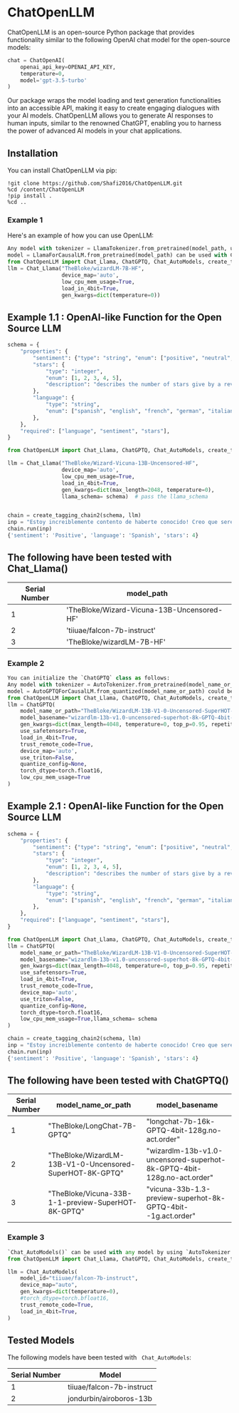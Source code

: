 # ChatOpenLLM

ChatOpenLLM is an open-source Python package that provides functionality similar to the following OpenAI chat model for the open-source models:

```python
chat = ChatOpenAI(
    openai_api_key=OPENAI_API_KEY,
    temperature=0,
    model='gpt-3.5-turbo'
)
```

Our package wraps the model loading and text generation functionalities into an accessible API, making it easy to create engaging dialogues with your AI models. ChatOpenLLM allows you to generate AI responses to human inputs, similar to the renowned ChatGPT, enabling you to harness the power of advanced AI models in your chat applications.

## Installation

You can install ChatOpenLLM via pip:

```
!git clone https://github.com/Shafi2016/ChatOpenLLM.git
%cd /content/ChatOpenLLM
!pip install .
%cd ..
```

### Example 1

Here's an example of how you can use OpenLLM:

```python
Any model with tokenizer = LlamaTokenizer.from_pretrained(model_path, use_fast=True)
model = LlamaForCausalLM.from_pretrained(model_path) can be used with Chat_Llama()
from ChatOpenLLM import Chat_Llama, ChatGPTQ, Chat_AutoModels, create_tagging_chain2
llm = Chat_Llama("TheBloke/wizardLM-7B-HF", 
                 device_map='auto', 
                 low_cpu_mem_usage=True, 
                 load_in_4bit=True, 
                 gen_kwargs=dict(temperature=0))

```
## Example 1.1 : OpenAI-like Function for the Open Source LLM

```python
schema = {
    "properties": {
        "sentiment": {"type": "string", "enum": ["positive", "neutral", "negative"]},
        "stars": {
            "type": "integer",
            "enum": [1, 2, 3, 4, 5],
            "description": "describes the number of stars give by a reviewer on Amazon",
        },
        "language": {
            "type": "string",
            "enum": ["spanish", "english", "french", "german", "italian"],
        },
    },
    "required": ["language", "sentiment", "stars"],
}

from ChatOpenLLM import Chat_Llama, ChatGPTQ, Chat_AutoModels, create_tagging_chain2

llm = Chat_Llama("TheBloke/Wizard-Vicuna-13B-Uncensored-HF",
                 device_map='auto',
                 low_cpu_mem_usage=True,
                 load_in_4bit=True,
                 gen_kwargs=dict(max_length=2048, temperature=0), 
                 llama_schema= schema)  # pass the llama_schema


chain = create_tagging_chain2(schema, llm)
inp = "Estoy increiblemente contento de haberte conocido! Creo que seremos muy buenos amigos!"
chain.run(inp)
{'sentiment': 'Positive', 'language': 'Spanish', 'stars': 4}

```
## The following have been tested with Chat_Llama()
| Serial Number | model_path |
| ------------- | ---------- |
| 1 | 'TheBloke/Wizard-Vicuna-13B-Uncensored-HF' |
| 2 | 'tiiuae/falcon-7b-instruct' |
| 3 | 'TheBloke/wizardLM-7B-HF' |

### Example 2
```python
You can initialize the `ChatGPTQ` class as follows:
Any model with tokenizer = AutoTokenizer.from_pretrained(model_name_or_path, use_fast=True)
model = AutoGPTQForCausalLM.from_quantized(model_name_or_path) could be used with function.
from ChatOpenLLM import Chat_Llama, ChatGPTQ, Chat_AutoModels, create_tagging_chain2
llm = ChatGPTQ(
    model_name_or_path="TheBloke/WizardLM-13B-V1-0-Uncensored-SuperHOT-8K-GPTQ",
    model_basename="wizardlm-13b-v1.0-uncensored-superhot-8k-GPTQ-4bit-128g.no-act.order",
    gen_kwargs=dict(max_length=4048, temperature=0, top_p=0.95, repetition_penalty=1.15),
    use_safetensors=True, 
    load_in_4bit=True, 
    trust_remote_code=True,
    device_map='auto',
    use_triton=False, 
    quantize_config=None,
    torch_dtype=torch.float16,
    low_cpu_mem_usage=True
)
```

## Example 2.1 : OpenAI-like Function for the Open Source LLM

```python
schema = {
    "properties": {
        "sentiment": {"type": "string", "enum": ["positive", "neutral", "negative"]},
        "stars": {
            "type": "integer",
            "enum": [1, 2, 3, 4, 5],
            "description": "describes the number of stars give by a reviewer on Amazon",
        },
        "language": {
            "type": "string",
            "enum": ["spanish", "english", "french", "german", "italian"],
        },
    },
    "required": ["language", "sentiment", "stars"],
}

from ChatOpenLLM import Chat_Llama, ChatGPTQ, Chat_AutoModels, create_tagging_chain2
llm = ChatGPTQ(
    model_name_or_path="TheBloke/WizardLM-13B-V1-0-Uncensored-SuperHOT-8K-GPTQ",
    model_basename="wizardlm-13b-v1.0-uncensored-superhot-8k-GPTQ-4bit-128g.no-act.order",
    gen_kwargs=dict(max_length=4048, temperature=0, top_p=0.95, repetition_penalty=1.15),
    use_safetensors=True, 
    load_in_4bit=True, 
    trust_remote_code=True,
    device_map='auto',
    use_triton=False, 
    quantize_config=None,
    torch_dtype=torch.float16,
    low_cpu_mem_usage=True,llama_schema= schema
)

chain = create_tagging_chain2(schema, llm)
inp = "Estoy increiblemente contento de haberte conocido! Creo que seremos muy buenos amigos!"
chain.run(inp)
{'sentiment': 'Positive', 'language': 'Spanish', 'stars': 4}

```
## The following have been tested with ChatGPTQ()

| Serial Number | model_name_or_path | model_basename |
| ------------- | ------------------ | -------------- |
| 1 | "TheBloke/LongChat-7B-GPTQ" | "longchat-7b-16k-GPTQ-4bit-128g.no-act.order" |
| 2 | "TheBloke/WizardLM-13B-V1-0-Uncensored-SuperHOT-8K-GPTQ" | "wizardlm-13b-v1.0-uncensored-superhot-8k-GPTQ-4bit-128g.no-act.order" |
| 3 | "TheBloke/Vicuna-33B-1-1-preview-SuperHOT-8K-GPTQ" | "vicuna-33b-1.3-preview-superhot-8k-GPTQ-4bit--1g.act.order" |


### Example 3
```python
`Chat_AutoModels()` can be used with any model by using `AutoTokenizer.from_pretrained(model_id)` and `AutoModelForCausalLM.from_pretrained(model_id)`.
from ChatOpenLLM import Chat_Llama, ChatGPTQ, Chat_AutoModels, create_tagging_chain2

llm = Chat_AutoModels(
    model_id="tiiuae/falcon-7b-instruct",
    device_map="auto",
    gen_kwargs=dict(temperature=0),
    #torch_dtype=torch.bfloat16,
    trust_remote_code=True,
    load_in_4bit=True,
)

```
## Tested Models

The following models have been tested with ` Chat_AutoModels`:

| Serial Number | Model |
| ------------- | ------|
| 1             | tiiuae/falcon-7b-instruct |
| 2             | jondurbin/airoboros-13b |

 
